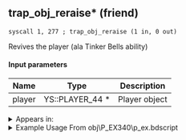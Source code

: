 ## trap_obj_reraise* (friend)

`syscall 1, 277 ; trap_obj_reraise (1 in, 0 out)`

Revives the player (ala Tinker Bells ability)

#### Input parameters
| Name | Type | Description
|------|------|------------
| player   | YS::PLAYER_44 *   | Player object




<details>
	<summary>Appears in:</summary>
| filename | Entity (obj)
|----------|-------------
| obj\P_EX340\p_ex.bdscript       | ((P) Tinker Bell)          

</details>

<details>
	<summary>Example Usage From obj\P_EX340\p_ex.bdscript</summary>
```
L1695:
 popToSp 0
 pushFromFSp 0
 gosub 4, L1288
 memcpyToSp 16, 16
 pushFromPSp 16
 pushImm 252
 pushImmf 0
 syscall 1, 29 ; trap_obj_motion_capture (4 in, 1 out)
 drop 
 gosub 4, L1288
 memcpyToSp 16, 16
 pushFromPSp 16
 fetchValue 4
 pushImm 0
 pushImmf 0
 syscall 1, 13 ; trap_sysobj_motion_push (3 in, 0 out)
 pushFromFSp 0
 pushFromPAi L1874 ; ___ai '20' (L1874)
 gosub 4, L1288
 memcpyToSp 16, 16
 pushFromPSp 16
 syscall 1, 157 ; trap_obj_camera_start (3 in, 0 out)
 gosub 4, L1288
 memcpyToSp 16, 16
 pushFromPSp 16
 syscall 1, 277 ; trap_obj_reraise (1 in, 0 out)
 pushFromFSp 0
 fetchValue 4
 pushImm 232
 pushImmf 0
 syscall 1, 11 ; trap_sysobj_motion_start (3 in, 0 out)
 pushFromFSp 0
 fetchValue 4
 gosub 4, L1644
 pushFromFSp 0
 syscall 1, 28 ; trap_obj_leave (1 in, 0 out)
 ret
```
</details>

